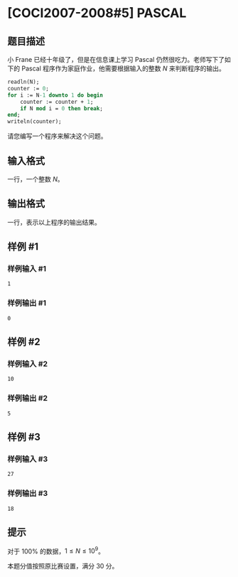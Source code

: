 # [COCI2007-2008#5] PASCAL

## 题目描述

小 Frane 已经十年级了，但是在信息课上学习 Pascal 仍然很吃力。老师写下了如下的 Pascal 程序作为家庭作业，他需要根据输入的整数 $N$ 来判断程序的输出。

```pascal
readln(N);
counter := 0;
for i := N-1 downto 1 do begin
	counter := counter + 1;
	if N mod i = 0 then break;
end;
writeln(counter); 
```

请您编写一个程序来解决这个问题。

## 输入格式

一行，一个整数 $N$。

## 输出格式

一行，表示以上程序的输出结果。

## 样例 #1

### 样例输入 #1
```
1
```

### 样例输出 #1

```
0
```

## 样例 #2

### 样例输入 #2
```
10
```

### 样例输出 #2

```
5
```

## 样例 #3

### 样例输入 #3
```
27
```

### 样例输出 #3

```
18
```

## 提示

对于 $100\%$ 的数据，$1\le N\le10^9$。

本题分值按照原比赛设置，满分 $30$ 分。
